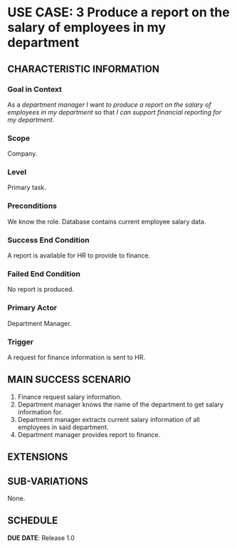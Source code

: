 # USE CASE: 3 Produce a report on the salary of employees in my department

## CHARACTERISTIC INFORMATION

### Goal in Context

As a *department manager* I want *to produce a report on the salary of employees in my department* so that *I can support financial reporting for my department.*

### Scope

Company.

### Level

Primary task.

### Preconditions

We know the role.  Database contains current employee salary data.

### Success End Condition

A report is available for HR to provide to finance.

### Failed End Condition

No report is produced.

### Primary Actor

Department Manager.

### Trigger

A request for finance information is sent to HR.

## MAIN SUCCESS SCENARIO

1. Finance request salary information.
2. Department manager knows the name of the department to get salary information for.
3. Department manager extracts current salary information of all employees in said department.
4. Department manager provides report to finance.

## EXTENSIONS


## SUB-VARIATIONS

None.

## SCHEDULE

**DUE DATE**: Release 1.0